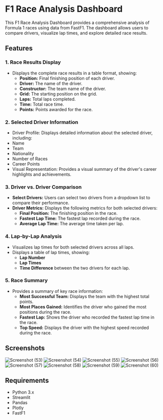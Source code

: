 # F1 Race Analysis Dashboard

This F1 Race Analysis Dashboard provides a comprehensive analysis of Formula 1 races using data from FastF1. The dashboard allows users to compare drivers, visualize lap times, and explore detailed race results.

## Features

### 1. Race Results Display
- Displays the complete race results in a table format, showing:
  - **Position:** Final finishing position of each driver.
  - **Driver:** The name of the driver.
  - **Constructor:** The team name of the driver.
  - **Grid:** The starting position on the grid.
  - **Laps:** Total laps completed.
  - **Time:** Total race time.
  - **Points:** Points awarded for the race.

### 2. Selected Driver Information

- Driver Profile: Displays detailed information about the selected driver, including:
- Name
- Team
- Nationality
- Number of Races
- Career Points
- Visual Representation: Provides a visual summary of the driver's career highlights and achievements.

### 3. Driver vs. Driver Comparison
- **Select Drivers:** Users can select two drivers from a dropdown list to compare their performance.
- **Driver Metrics:** Displays the following metrics for both selected drivers:
  - **Final Position:** The finishing position in the race.
  - **Fastest Lap Time:** The fastest lap recorded during the race.
  - **Average Lap Time:** The average time taken per lap.

### 4. Lap-by-Lap Analysis
- Visualizes lap times for both selected drivers across all laps.
- Displays a table of lap times, showing:
  - **Lap Number**
  - **Lap Times**
  - **Time Difference** between the two drivers for each lap.

### 5. Race Summary
- Provides a summary of key race information:
  - **Most Successful Team:** Displays the team with the highest total points.
  - **Most Places Gained:** Identifies the driver who gained the most positions during the race.
  - **Fastest Lap:** Shows the driver who recorded the fastest lap time in the race.
  - **Top Speed:** Displays the driver with the highest speed recorded during the race.

## Screenshots
![Screenshot (53)](https://github.com/user-attachments/assets/0c65c4c8-9278-4a41-a9af-f3c4a26935c0)
![Screenshot (54)](https://github.com/user-attachments/assets/d00e28c5-c50f-4248-8eef-41b57086a000)
![Screenshot (55)](https://github.com/user-attachments/assets/ae80231d-8fd5-4936-8d70-faaca1e03482)
![Screenshot (56)](https://github.com/user-attachments/assets/342bbe37-25e9-44bd-a060-7f031b56f7e1)
![Screenshot (57)](https://github.com/user-attachments/assets/f0e19c80-4d62-4b78-829b-926905a08cdc)
![Screenshot (58)](https://github.com/user-attachments/assets/6306d99f-6181-43ea-9fb2-8111d4d5eaa5)
![Screenshot (59)](https://github.com/user-attachments/assets/e4abe250-d6d0-4fd6-b985-16869081b378)
![Screenshot (60)](https://github.com/user-attachments/assets/934541b5-de8c-4624-821a-977715eaa06a)


## Requirements
- Python 3.x
- Streamlit
- Pandas
- Plotly
- FastF1
